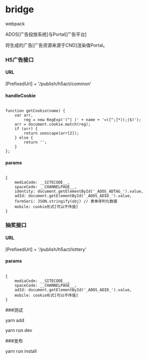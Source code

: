 # bridge

webpack

ADOS[广告投放系统]与Portal[广告平台]

将生成的广告[广告资源来源于CND]渲染值Portal。

### H5广告接口

#### URL

[PrefixedUrl] + '/publish/h5act/common'

#### handleCookie

<pre><code>
function getCookie(name) {
    var arr,
        reg = new RegExp('(^| )' + name + '=([^;]*)(;|$)');
    arr = document.cookie.match(reg);
    if (arr) {
        return unescape(arr[2]);
    } else {
        return '';
    }
};
</code></pre>

#### params
<pre><code>
{
	mediaCode: __SITECODE__,
	spaceCode: __CHANNELPAGE__,
	identity: document.getElementById('_ADOS_ADTAG_').value,
	adId: document.getElementById('_ADOS_ADID_').value,
	formSeri: JSON.stringify(obj) // 表单序列化数据
	mobile: cookie形式[可以不传值]
}
</code></pre>

### 抽奖接口

#### URL

[PrefixedUrl] + '/publish/h5act/lottery'

#### params
<pre><code>
{
	mediaCode: __SITECODE__,
	spaceCode: __CHANNELPAGE__,
	adId: document.getElementById('_ADOS_ADID_').value,
	mobile: cookie形式[可以不传值]
}
</code></pre>

###测试

yarn add

yarn run dev

###发布

yarn run install
